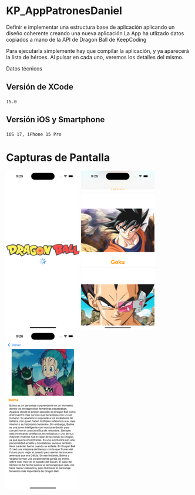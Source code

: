# KP_AppPatronesDaniel
Definir e implementar una estructura base de aplicación aplicando un diseño coherente creando una nueva aplicación
La App ha utlizado datos copiados a mano de la API de Dragon Ball de KeepCoding

Para ejecutarla simplemente hay que compilar la aplicación, y ya aparecerá la lista de héroes. Al pulsar en cada uno, veremos los detalles del mismo.

Datos técnicos
## Versión de XCode
`15.0`
## Versión iOS y Smartphone
`iOS 17, iPhone 15 Pro `

# Capturas de Pantalla

<img src="https://github.com/DanielCazorro/KP_AppPatronesDaniel/blob/main/Pictures/SimulatorScreen1.png" width="200" />
<img src="https://github.com/DanielCazorro/KP_AppPatronesDaniel/blob/main/Pictures/SimulatorScreen2.png" width="200" />
<img src="https://github.com/DanielCazorro/KP_AppPatronesDaniel/blob/main/Pictures/SimulatorScreen3.png" width="200" />